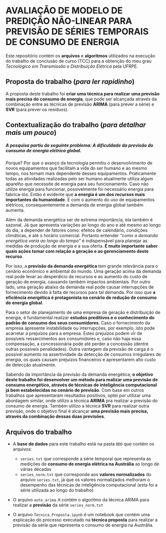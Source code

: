 # AVALIAÇÃO DE MODELO DE PREDIÇÃO NÃO-LINEAR PARA PREVISÃO DE SÉRIES TEMPORAIS DE CONSUMO DE ENERGIA



Este repositório contém os **arquivos** e **algoritmos** utilizados na execução do trabalho de conclusão de curso (TCC) para a obtenção do meu grau *Tecnológico em Transmissão e Distribuição Elétrica* pela UFRPE.



## Proposta do trabalho (*para ler rapidinho*)

A proposta deste trabalho foi **criar uma técnica para realizar uma previsão mais precisa do consumo de energia**, que pode ser alcançada através da combinação entre as técnicas de previsão **ARIMA** (para prever a série) e **SVR** (para prever os resíduos). 



## Contextualização do trabalho (*para detalhar mais um pouco*)

##### A pesquisa partiu do seguinte problema: *A dificuldade da previsão do consumo de energia elétrica global*. 

Porque? Por que o avanço da tecnologia permitiu o desenvolvimento de novos equipamentos que facilitam a vida do ser humano e ao mesmo tempo, nos tornam mais dependente desses equipamentos. Praticamente todas as atividades realizadas pelo ser humano atualmente utiliza algum aparelho que necessite de energia para seu funcionamento. Caso não utilize energia para funcionar, possivelmente foi necessário energia para fabrica-lós. Então é evidente que **a energia é um dos recursos mais importantes da humanidade**. E com o aumento do uso de equipamentos elétricos, consequentemente a demanda de energia global também aumenta.

Além da demanda energética ser de extrema importância, ela também é sazonal. Já que apresenta variações ao longo do ano e até mesmo ao longo do dia, a depender de fatores como: efeitos de calendário, condições climáticas, e até o horário comercial. Portanto entender *“como a demanda energética varia ao longo do tempo”* é indispensável para planejar as medidas de produção de energia e a sua oferta. **É muito importante saber quais ações tomar com relação a geração e ao gerenciamento deste recurso**.

Por isso, a **previsão da demanda energética** tem grande relevância para o cenário econômico e ambiental do mundo. Uma geração acima da demanda real pode levar ao desperdício de recursos e ao aumento do custo de geração de energia, causando também impactos ambientais. Por outro lado, uma geração abaixo da demanda real pode causar interrupções de fornecimento devido à falta de recursos para tal demanda. Por isso que **a eficiência energética é protagonista no cenário de redução de consumo de energia global**.

Para o setor de planejamento de uma empresa de geração e distribuição de energia, é fundamental realizar **estudos preditivos e o conhecimento do padrão de consumo dos seus consumidores**. Caso o fornecimento da empresa apresente instabilidade ou interrupções, por exemplo, isto pode acarretar a prejuízos para a empresa. Estes prejuízos podem vir de possíveis ressarcimentos aos consumidores e, caso não haja essa compensação, a concessionária pode até perder a concessão (dentre outras possíveis penalidades). Outra vantagem da previsão de carga é o possível aumento na assertividade da detecção de consumos irregulares de energia, os quais causam prejuízos financeiros e apresentarem alto custo de detecção atualmente.

Sabendo da importância da previsão da demanda energética, **o objetivo deste trabalho foi desenvolver um método para realizar uma previsão de consumo energético, através de técnicas de inteligência computacional já bem estabelecidas no cenário de previsão**. Com base em outros trabalhos que apresentaram resultados positivos, optei por utilizar uma abordagem similar, onde utilizo a técnica **ARIMA** pra realizar a previsão do consumo de energia. Também utilizo a técnica **SVR** para realizar outra previsão, onde o objetivo final é alcançar **uma previsão mais precisa, através da combinação dessas duas previsões**.



## Arquivos do trabalho

* A **base de dados** para este trabalho está na pasta ``BDD`` que contém os arquivos:
  * ``series.txt`` que corresponde a série temporal que representa as medições de **consumo de energia elétrica na Austrália** ao longo de várias décadas
  * ``series_norm.txt`` que corresponde aos **valores normalizados** do arquivo ``series.txt``, já que os valores normalizados melhoram o desempenho das técnicas de inteligência computacional (esta foi a série utilizada ao longo do trabalho)

* O arquivo ``auto_arima.R`` contém o algoritmo da técnica ARIMA para realizar a **previsão** da série ``series_norm.txt``

* O arquivo ``Tecnica_Proposta.ipynb`` é um notebook que contém uma explicação do processo executado na **técnica proposta** para realizar a previsão da série que representa o consumo de energia na Austrália. 

  

  
